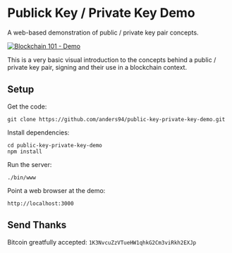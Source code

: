 # Publick Key / Private Key Demo
A web-based demonstration of public / private key pair concepts.

[![Blockchain 101 - Demo](https://img.youtube.com/vi/xIDL_akeras/0.jpg)](https://www.youtube.com/watch?v=xIDL_akeras)

This is a very basic visual introduction to the concepts behind a public / private key pair, signing and their use in a blockchain context.

## Setup
Get the code:

```
git clone https://github.com/anders94/public-key-private-key-demo.git
```

Install dependencies:

```
cd public-key-private-key-demo
npm install
```
Run the server:

```
./bin/www
```

Point a web browser at the demo:

```
http://localhost:3000
```

## Send Thanks
Bitcoin greatfully accepted: `1K3NvcuZzVTueHW1qhkG2Cm3viRkh2EXJp`
